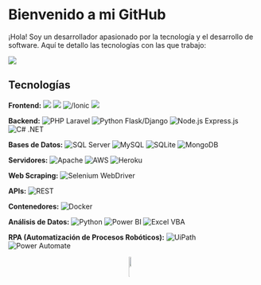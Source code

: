 # Bienvenido a mi GitHub

¡Hola! Soy un desarrollador apasionado por la tecnología y el desarrollo de software. Aquí te detallo las tecnologías con las que trabajo:

<!--horizontal divider(gradiant)-->
<img src="https://user-images.githubusercontent.com/73097560/115834477-dbab4500-a447-11eb-908a-139a6edaec5c.gif">

## Tecnologías

**Frontend:**
![](https://img.shields.io/badge/React-61DAFB?style=flat-square&logo=react&logoColor=white)
![](https://img.shields.io/badge/Bootstrap-563D7C?style=flat-square&logo=bootstrap&logoColor=white)
![/Ionic](https://img.shields.io/badge/Angular-DD0031?style=flat-square&logo=angular&logoColor=white)
![](https://img.shields.io/badge/Reflex-000000?style=flat-square&logo=reflex&logoColor=white) 

**Backend:**
![PHP Laravel](https://img.shields.io/badge/Laravel-FF2D20?style=flat-square&logo=laravel&logoColor=white) 
![Python Flask/Django](https://img.shields.io/badge/Python-3776AB?style=flat-square&logo=python&logoColor=white) 
![Node.js Express.js](https://img.shields.io/badge/Node.js-339933?style=flat-square&logo=node.js&logoColor=white) 
![C# .NET](https://img.shields.io/badge/.NET-512BD4?style=flat-square&logo=.net&logoColor=white) 

**Bases de Datos:**
![SQL Server](https://img.shields.io/badge/SQL_Server-CC2927?style=flat-square&logo=microsoft-sql-server&logoColor=white)
![MySQL](https://img.shields.io/badge/MySQL-4479A1?style=flat-square&logo=mysql&logoColor=white) 
![SQLite](https://img.shields.io/badge/SQLite-003B57?style=flat-square&logo=sqlite&logoColor=white)
![MongoDB](https://img.shields.io/badge/MongoDB-47A248?style=flat-square&logo=mongodb&logoColor=white) 

**Servidores:**
![Apache](https://img.shields.io/badge/Apache-D22128?style=flat-square&logo=apache&logoColor=white) 
![AWS](https://img.shields.io/badge/AWS-232F3E?style=flat-square&logo=amazon-aws&logoColor=white)
![Heroku](https://img.shields.io/badge/Heroku-430098?style=flat-square&logo=heroku&logoColor=white) 

**Web Scraping:**
![Selenium WebDriver](https://img.shields.io/badge/Selenium-43B02A?style=flat-square&logo=selenium&logoColor=white) 

**APIs:**
![REST](https://img.shields.io/badge/REST-02569B?style=flat-square&logo=rest&logoColor=white) 

**Contenedores:**
![Docker](https://img.shields.io/badge/Docker-2496ED?style=flat-square&logo=docker&logoColor=white) 

**Análisis de Datos:**
![Python](https://img.shields.io/badge/Python-3776AB?style=flat-square&logo=python&logoColor=white) 
![Power BI](https://img.shields.io/badge/Power_BI-F2C811?style=flat-square&logo=power-bi&logoColor=white) 
![Excel VBA](https://img.shields.io/badge/Excel_VBA-217346?style=flat-square&logo=microsoft-excel&logoColor=white) 

**RPA (Automatización de Procesos Robóticos):**
![UiPath](https://img.shields.io/badge/UiPath-0066FF?style=flat-square&logo=uipath&logoColor=white)
![Power Automate](https://img.shields.io/badge/Power_Automate-0066FF?style=flat-square&logo=power-automate&logoColor=white)

<!-- STATS Y LENGUAJES MAS USADOS -->
<div style="display:grid;align-items:center;justify-content:center">
  <img style="height:100%;width:49%;max-width: 100%" src="https://github-readme-stats.vercel.app/api?username=pheasanty&theme=gotham&count_private=true&show_icons=true&include_all_commits=true"/>
  <img style="height:100%;width:49%;max-width: 10%" src="https://github-readme-stats.vercel.app/api/top-langs/?username=pheasanty&layout=compact&theme=gotham&langs_count=8"/>
</div>
